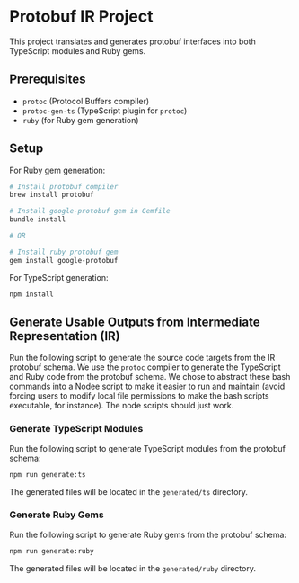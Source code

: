 # Protobuf IR Project

This project translates and generates protobuf interfaces into both TypeScript modules and Ruby gems.

## Prerequisites

- `protoc` (Protocol Buffers compiler)
- `protoc-gen-ts` (TypeScript plugin for `protoc`)
- `ruby` (for Ruby gem generation)

## Setup

For Ruby gem generation:

```sh
# Install protobuf compiler
brew install protobuf

# Install google-protobuf gem in Gemfile
bundle install

# OR

# Install ruby protobuf gem
gem install google-protobuf
```

For TypeScript generation:

```sh
npm install
```

## Generate Usable Outputs from Intermediate Representation (IR)

Run the following script to generate the source code targets from the IR protobuf schema. We use the `protoc` compiler to generate the TypeScript and Ruby code from the protobuf schema. We chose to abstract these bash commands into a Nodee script to make it easier to run and maintain (avoid forcing users to modify local file permissions to make the bash scripts executable, for instance). The node scripts should just work.

### Generate TypeScript Modules

Run the following script to generate TypeScript modules from the protobuf schema:

```sh
npm run generate:ts
```

The generated files will be located in the `generated/ts` directory.

### Generate Ruby Gems

Run the following script to generate Ruby gems from the protobuf schema:

```sh
npm run generate:ruby
```

The generated files will be located in the `generated/ruby` directory.


